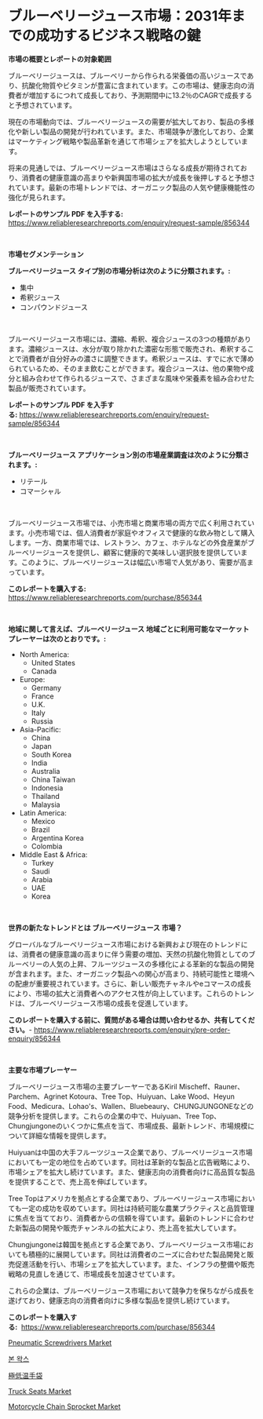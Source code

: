 <p><h1>ブルーベリージュース市場：2031年までの成功するビジネス戦略の鍵</h1></p><p><strong>市場の概要とレポートの対象範囲</strong></p>
<p><p>ブルーベリージュースは、ブルーベリーから作られる栄養価の高いジュースであり、抗酸化物質やビタミンが豊富に含まれています。この市場は、健康志向の消費者が増加するにつれて成長しており、予測期間中に13.2％のCAGRで成長すると予想されています。</p><p>現在の市場動向では、ブルーベリージュースの需要が拡大しており、製品の多様化や新しい製品の開発が行われています。また、市場競争が激化しており、企業はマーケティング戦略や製品革新を通じて市場シェアを拡大しようとしています。</p><p>将来の見通しでは、ブルーベリージュース市場はさらなる成長が期待されており、消費者の健康意識の高まりや新興国市場の拡大が成長を後押しすると予想されています。最新の市場トレンドでは、オーガニック製品の人気や健康機能性の強化が見られます。</p></p>
<p><strong>レポートのサンプル PDF を入手する:</strong> <a href="https://www.reliableresearchreports.com/enquiry/request-sample/856344">https://www.reliableresearchreports.com/enquiry/request-sample/856344</a></p>
<p>&nbsp;</p>
<p><strong>市場セグメンテーション</strong></p>
<p><strong>ブルーベリージュース タイプ別の市場分析は次のように分類されます。:</strong></p>
<p><ul><li>集中</li><li>希釈ジュース</li><li>コンパウンドジュース</li></ul></p>
<p>&nbsp;</p>
<p><p>ブルーベリージュース市場には、濃縮、希釈、複合ジュースの3つの種類があります。濃縮ジュースは、水分が取り除かれた濃密な形態で販売され、希釈することで消費者が自分好みの濃さに調整できます。希釈ジュースは、すでに水で薄められているため、そのまま飲むことができます。複合ジュースは、他の果物や成分と組み合わせて作られるジュースで、さまざまな風味や栄養素を組み合わせた製品が販売されています。</p></p>
<p><strong>レポートのサンプル PDF を入手する:</strong>&nbsp;<a href="https://www.reliableresearchreports.com/enquiry/request-sample/856344">https://www.reliableresearchreports.com/enquiry/request-sample/856344</a></p>
<p>&nbsp;</p>
<p><strong> ブルーベリージュース アプリケーション別の市場産業調査は次のように分類されます。:</strong></p>
<p><ul><li>リテール</li><li>コマーシャル</li></ul></p>
<p>&nbsp;</p>
<p><p>ブルーベリージュース市場では、小売市場と商業市場の両方で広く利用されています。小売市場では、個人消費者が家庭やオフィスで健康的な飲み物として購入します。一方、商業市場では、レストラン、カフェ、ホテルなどの外食産業がブルーベリージュースを提供し、顧客に健康的で美味しい選択肢を提供しています。このように、ブルーベリージュースは幅広い市場で人気があり、需要が高まっています。</p></p>
<p><strong>このレポートを購入する:</strong>&nbsp; <a href="https://www.reliableresearchreports.com/purchase/856344">https://www.reliableresearchreports.com/purchase/856344</a></p>
<p>&nbsp;</p>
<p><strong>地域に関して言えば、ブルーベリージュース 地域ごとに利用可能なマーケットプレーヤーは次のとおりです。:</strong></p>
<p><ul>
    <li>
        North America:
        <ul>
            <li>United States</li>
            <li>Canada</li>
        </ul>
    </li>
    <li>
        Europe:
        <ul>
            <li>Germany</li>
            <li>France</li>
            <li>U.K.</li>
            <li>Italy</li>
            <li>Russia</li>
        </ul>
    </li>
    <li>
        Asia-Pacific:
        <ul>
            <li>China</li>
            <li>Japan</li>
            <li>South Korea</li>
            <li>India</li>
            <li>Australia</li>
            <li>China Taiwan</li>
            <li>Indonesia</li>
            <li>Thailand</li>
            <li>Malaysia</li>
        </ul>
    </li>
    <li>
        Latin America:
        <ul>
            <li>Mexico</li>
            <li>Brazil</li>
            <li>Argentina Korea</li>
            <li>Colombia</li>
        </ul>
    </li>
    <li>
        Middle East & Africa:
        <ul>
            <li>Turkey</li>
            <li>Saudi</li>
            <li>Arabia</li>
            <li>UAE</li>
            <li>Korea</li>
        </ul>
    </li>
    </ul></p>
<p>&nbsp;</p>
<p><strong>世界の新たなトレンドとは ブルーベリージュース 市場？</strong></p>
<p><p>グローバルなブルーベリージュース市場における新興および現在のトレンドには、消費者の健康意識の高まりに伴う需要の増加、天然の抗酸化物質としてのブルーベリーの人気の上昇、フルーツジュースの多様化による革新的な製品の開発が含まれます。また、オーガニック製品への関心が高まり、持続可能性と環境への配慮が重要視されています。さらに、新しい販売チャネルやeコマースの成長により、市場の拡大と消費者へのアクセス性が向上しています。これらのトレンドは、ブルーベリージュース市場の成長を促進しています。</p></p>
<p><strong>このレポートを購入する前に、質問がある場合は問い合わせるか、共有してください。</strong>- <a href="https://www.reliableresearchreports.com/enquiry/pre-order-enquiry/856344">https://www.reliableresearchreports.com/enquiry/pre-order-enquiry/856344</a></p>
<p>&nbsp;</p>
<p><strong>主要な市場プレーヤー</strong></p>
<p><p>ブルーベリージュース市場の主要プレーヤーであるKiril Mischeff、Rauner、Parchem、Agrinet Kotoura、Tree Top、Huiyuan、Lake Wood、Heyun Food、Medicura、Lohao's、Wallen、Bluebeaury、CHUNGJUNGONEなどの競争分析を提供します。これらの企業の中で、Huiyuan、Tree Top、Chungjungoneのいくつかに焦点を当て、市場成長、最新トレンド、市場規模について詳細な情報を提供します。</p><p>Huiyuanは中国の大手フルーツジュース企業であり、ブルーベリージュース市場においても一定の地位を占めています。同社は革新的な製品と広告戦略により、市場シェアを拡大し続けています。また、健康志向の消費者向けに高品質な製品を提供することで、売上高を伸ばしています。</p><p>Tree Topはアメリカを拠点とする企業であり、ブルーベリージュース市場においても一定の成功を収めています。同社は持続可能な農業プラクティスと品質管理に焦点を当てており、消費者からの信頼を得ています。最新のトレンドに合わせた新製品の開発や販売チャンネルの拡大により、売上高を拡大しています。</p><p>Chungjungoneは韓国を拠点とする企業であり、ブルーベリージュース市場においても積極的に展開しています。同社は消費者のニーズに合わせた製品開発と販売促進活動を行い、市場シェアを拡大しています。また、インフラの整備や販売戦略の見直しを通じて、市場成長を加速させています。</p><p>これらの企業は、ブルーベリージュース市場において競争力を保ちながら成長を遂げており、健康志向の消費者向けに多様な製品を提供し続けています。</p></p>
<p><strong>このレポートを購入する:</strong>&nbsp;&nbsp;<a href="https://www.reliableresearchreports.com/purchase/856344">https://www.reliableresearchreports.com/purchase/856344</a></p>
<p><p><a href="https://view.publitas.com/reportprime-1/pneumatic-screwdrivers-market-centers-on-aspects-such-as-market-growth-market-share-market-opportunity-and-projected-forecasts-spanning-from-2024-to-2031/">Pneumatic Screwdrivers Market</a></p><p><a href="https://github.com/vs019sa3m8x/Market-Research-Report-List-1/blob/main/68040368284.md">본 왁스</a></p><p><a href="https://github.com/oqxogxyvqe90775/Market-Research-Report-List-1/blob/main/39653109152.md">極低温手袋</a></p><p><a href="https://issuu.com/reportprime-2/docs/truck-seats-market-size-2030.pptx">Truck Seats Market</a></p><p><a href="https://issuu.com/reportprime-2/docs/motorcycle-chain-sprocket-market-size-2030.pptx">Motorcycle Chain Sprocket Market</a></p></p>